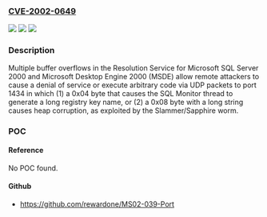 ### [CVE-2002-0649](https://cve.mitre.org/cgi-bin/cvename.cgi?name=CVE-2002-0649)
![](https://img.shields.io/static/v1?label=Product&message=n%2Fa&color=blue)
![](https://img.shields.io/static/v1?label=Version&message=n%2Fa&color=blue)
![](https://img.shields.io/static/v1?label=Vulnerability&message=n%2Fa&color=brighgreen)

### Description

Multiple buffer overflows in the Resolution Service for Microsoft SQL Server 2000 and Microsoft Desktop Engine 2000 (MSDE) allow remote attackers to cause a denial of service or execute arbitrary code via UDP packets to port 1434 in which (1) a 0x04 byte that causes the SQL Monitor thread to generate a long registry key name, or (2) a 0x08 byte with a long string causes heap corruption, as exploited by the Slammer/Sapphire worm.

### POC

#### Reference
No POC found.

#### Github
- https://github.com/rewardone/MS02-039-Port

